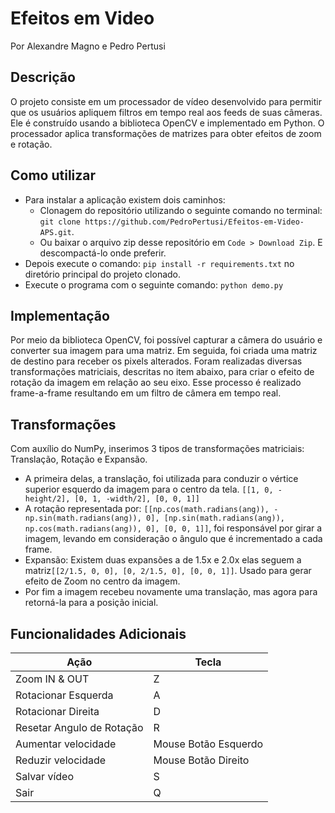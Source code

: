 # Efeitos em Video
Por Alexandre Magno e Pedro Pertusi

## Descrição
O projeto consiste em um processador de vídeo desenvolvido para permitir que os usuários apliquem filtros em tempo real aos feeds de suas câmeras. Ele é construído usando a biblioteca OpenCV e implementado em Python. O processador aplica transformações de matrizes para obter efeitos de zoom e rotação.

## Como utilizar
  - Para instalar a aplicação existem dois caminhos:
    - Clonagem do repositório utilizando o seguinte comando no terminal: `git clone https://github.com/PedroPertusi/Efeitos-em-Video-APS.git`.
    - Ou baixar o arquivo zip desse repositório em `Code > Download Zip`. E descompactá-lo onde preferir.
  - Depois execute o comando: `pip install -r requirements.txt` no diretório principal do projeto clonado.
  - Execute o programa com o seguinte comando: `python demo.py`

## Implementação
Por meio da biblioteca OpenCV, foi possível capturar a câmera do usuário e converter sua imagem para uma matriz. Em seguida, foi criada uma matriz de destino para receber os pixels alterados. Foram realizadas diversas transformações matriciais, descritas no item abaixo, para criar o efeito de rotação da imagem em relação ao seu eixo. Esse processo é realizado frame-a-frame resultando em um filtro de câmera em tempo real. 

## Transformações
Com auxílio do NumPy, inserimos 3 tipos de transformações matriciais: Translação, Rotação e Expansão. 
- A primeira delas, a translação, foi utilizada para conduzir o vértice superior esquerdo da imagem para o centro da tela. `[[1, 0, -height/2], [0, 1, -width/2], [0, 0, 1]]`
- A rotação representada por: `[[np.cos(math.radians(ang)), -np.sin(math.radians(ang)), 0], [np.sin(math.radians(ang)), np.cos(math.radians(ang)), 0], [0, 0, 1]]`, foi responsável por girar a imagem, levando em consideração o ângulo que é incrementado a cada frame.
- Expansão: Existem duas expansões a de 1.5x e 2.0x elas seguem a matriz`[[2/1.5, 0, 0], [0, 2/1.5, 0], [0, 0, 1]]`. Usado para gerar efeito de Zoom no centro da imagem.
- Por fim a imagem recebeu novamente uma translação, mas agora para retorná-la para a posição inicial.

## Funcionalidades Adicionais
| Ação | Tecla | 
| --- | --- |
| Zoom IN & OUT | Z |
| Rotacionar Esquerda | A |
| Rotacionar Direita | D |
| Resetar Angulo de Rotação | R |
| Aumentar velocidade | Mouse Botão Esquerdo |
| Reduzir velocidade | Mouse Botão Direito |
| Salvar vídeo | S |
| Sair | Q |

